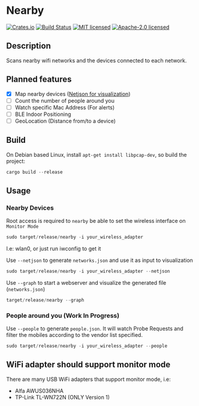# Nearby

[![Crates.io](https://img.shields.io/crates/v/nearby.svg)](https://crates.io/crates/nearby)
[![Build Status](https://travis-ci.org/wisespace-io/nearby.png?branch=master)](https://travis-ci.org/wisespace-io/nearby)
[![MIT licensed](https://img.shields.io/badge/License-MIT-blue.svg)](./LICENSE-MIT)
[![Apache-2.0 licensed](https://img.shields.io/badge/License-Apache%202.0-blue.svg)](./LICENSE-APACHE)

## Description

Scans nearby wifi networks and the devices connected to each network.

## Planned features

- [x] Map nearby devices ([Netjson for visualization](https://github.com/netjson/netjsongraph.js))
- [ ] Count the number of people around you
- [ ] Watch specific Mac Address (For alerts)
- [ ] BLE Indoor Positioning
- [ ] GeoLocation (Distance from/to a device)

## Build

On Debian based Linux, install `apt-get install libpcap-dev`, so build the project:

```rust
cargo build --release
```

## Usage

### Nearby Devices

Root access is required to `nearby` be able to set the wireless interface on `Monitor Mode`

```rust
sudo target/release/nearby -i your_wireless_adapter
```

I.e: wlan0, or just run iwconfig to get it

Use `--netjson` to generate `networks.json` and use it as input to visualization

```rust
sudo target/release/nearby -i your_wireless_adapter --netjson
```

Use `--graph` to start a webserver and visualize the generated file (`networks.json`)

```rust
target/release/nearby --graph
```

### People around you (Work In Progress)

Use `--people` to generate `people.json`. It will watch Probe Requests and filter the mobiles according to the vendor list specified.

```rust
sudo target/release/nearby -i your_wireless_adapter --people
```

## WiFi adapter should support monitor mode

There are many USB WiFi adapters that support monitor mode, i.e:

- Alfa AWUS036NHA
- TP-Link TL-WN722N (ONLY Version 1)
